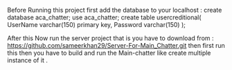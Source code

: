 Before Running this project first add the database to your localhost : 
create database aca_chatter;
use aca_chatter;
create table usercreditional(
  UserName varchar(150) primary key,
  Password varchar(150) );



After this Now run the server project that is you have to download from : 
https://github.com/sameerkhan29/Server-For-Main_Chatter.git 
then first run this then 
you have to build and run the Main-chatter like create multiple instance of it .
